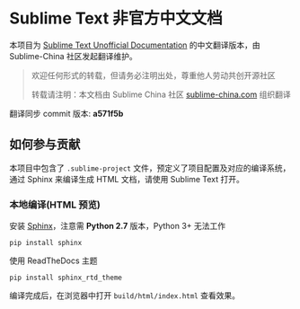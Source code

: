 # Sublime Text 非官方中文文档

本项目为 [Sublime Text Unofficial Documentation][undocs-github] 的中文翻译版本，由 Sublime-China 社区发起翻译维护。

> 欢迎任何形式的转载，但请务必注明出处，尊重他人劳动共创开源社区
>
> 转载请注明：本文档由 Sublime China 社区 [sublime-china.com](http://sublime-china.com) 组织翻译

翻译同步 commit 版本: **a571f5b**

## 如何参与贡献

本项目中包含了 `.sublime-project` 文件，预定义了项目配置及对应的编译系统，通过 Sphinx 来编译生成 HTML 文档，请使用 Sublime Text 打开。

### 本地编译(HTML 预览)

安装 [Sphinx][]，注意需 **Python 2.7** 版本，Python 3+ 无法工作

    pip install sphinx

使用 ReadTheDocs 主题

    pip install sphinx_rtd_theme

编译完成后，在浏览器中打开 `build/html/index.html` 查看效果。

[undocs]: http://docs.sublimetext.info/
[undocs-github]: https://github.com/guillermooo/sublime-undocs
[Sphinx]: http://sphinx-doc.org/
